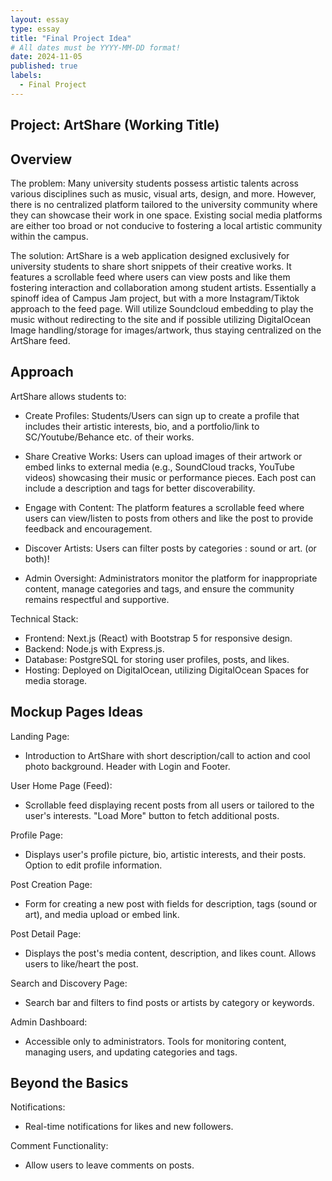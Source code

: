 ```yaml
---
layout: essay
type: essay
title: "Final Project Idea"
# All dates must be YYYY-MM-DD format!
date: 2024-11-05
published: true
labels:
  - Final Project
---
```


## Project: ArtShare (Working Title)

## Overview

The problem: Many university students possess artistic talents across various disciplines such as music, visual arts, design, and more. However, there is no centralized platform tailored to the university community where they can showcase their work in one space. Existing social media platforms are either too broad or not conducive to fostering a local artistic community within the campus.

The solution: ArtShare is a web application designed exclusively for university students to share short snippets of their creative works. It features a scrollable feed where users can view posts and like them fostering interaction and collaboration among student artists. Essentially a spinoff idea of Campus Jam project, but with a more Instagram/Tiktok approach to the feed page. Will utilize Soundcloud embedding to play the music without redirecting to the site and if possible utilizing DigitalOcean Image handling/storage for images/artwork, thus staying centralized on the ArtShare feed.

## Approach

ArtShare allows students to:

- Create Profiles: Students/Users can sign up to create a profile that includes their artistic interests, bio, and a portfolio/link to SC/Youtube/Behance etc. of their works.

- Share Creative Works: Users can upload images of their artwork or embed links to external media (e.g., SoundCloud tracks, YouTube videos) showcasing their music or performance pieces. Each post can include a description and tags for better discoverability.

- Engage with Content: The platform features a scrollable feed where users can view/listen to posts from others and like the post to provide feedback and encouragement.

- Discover Artists: Users can filter posts by categories : sound or art. (or both)!
  
- Admin Oversight: Administrators monitor the platform for inappropriate content, manage categories and tags, and ensure the community remains respectful and supportive.

Technical Stack:

- Frontend: Next.js (React) with Bootstrap 5 for responsive design.
- Backend: Node.js with Express.js.
- Database: PostgreSQL for storing user profiles, posts, and likes.
- Hosting: Deployed on DigitalOcean, utilizing DigitalOcean Spaces for media storage.

## Mockup Pages Ideas

Landing Page:

- Introduction to ArtShare with short description/call to action and cool photo background. Header with Login and Footer.

User Home Page (Feed):

- Scrollable feed displaying recent posts from all users or tailored to the user's interests.
    "Load More" button to fetch additional posts.

Profile Page:

- Displays user's profile picture, bio, artistic interests, and their posts.
    Option to edit profile information.

Post Creation Page:

- Form for creating a new post with fields for description, tags (sound or art), and media upload or embed link.

Post Detail Page:

- Displays the post's media content, description, and likes count.
    Allows users to like/heart the post.

Search and Discovery Page:

- Search bar and filters to find posts or artists by category or keywords.

Admin Dashboard:

- Accessible only to administrators.
    Tools for monitoring content, managing users, and updating categories and tags.

## Beyond the Basics

Notifications:

- Real-time notifications for likes and new followers.

Comment Functionality:

- Allow users to leave comments on posts.
